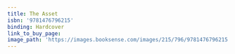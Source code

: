 ```yaml
---
title: The Asset
isbn: '9781476796215'
binding: Hardcover
link_to_buy_page:
image_path: 'https://images.booksense.com/images/215/796/9781476796215.jpg'
---
```



